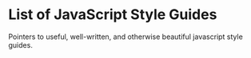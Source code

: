 # List of JavaScript Style Guides
Pointers to useful, well-written, and otherwise beautiful javascript style guides.
